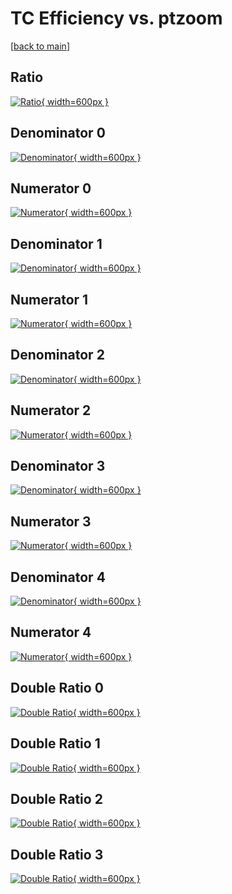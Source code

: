 # TC Efficiency vs. ptzoom

[[back to main](./)]



## Ratio

[![Ratio](../mtv/var/TC_base_321_1_eff_ptzoom.png){ width=600px }](../mtv/var/TC_base_321_1_eff_ptzoom.pdf)

## Denominator 0

[![Denominator](../mtv/den/TC_base_321_1_eff_ptzoom_den0.png){ width=600px }](../mtv/den/TC_base_321_1_eff_ptzoom_den0.pdf)

## Numerator 0

[![Numerator](../mtv/num/TC_base_321_1_eff_ptzoom_num0.png){ width=600px }](../mtv/num/TC_base_321_1_eff_ptzoom_num0.pdf)

## Denominator 1

[![Denominator](../mtv/den/TC_base_321_1_eff_ptzoom_den1.png){ width=600px }](../mtv/den/TC_base_321_1_eff_ptzoom_den1.pdf)

## Numerator 1

[![Numerator](../mtv/num/TC_base_321_1_eff_ptzoom_num1.png){ width=600px }](../mtv/num/TC_base_321_1_eff_ptzoom_num1.pdf)

## Denominator 2

[![Denominator](../mtv/den/TC_base_321_1_eff_ptzoom_den2.png){ width=600px }](../mtv/den/TC_base_321_1_eff_ptzoom_den2.pdf)

## Numerator 2

[![Numerator](../mtv/num/TC_base_321_1_eff_ptzoom_num2.png){ width=600px }](../mtv/num/TC_base_321_1_eff_ptzoom_num2.pdf)

## Denominator 3

[![Denominator](../mtv/den/TC_base_321_1_eff_ptzoom_den3.png){ width=600px }](../mtv/den/TC_base_321_1_eff_ptzoom_den3.pdf)

## Numerator 3

[![Numerator](../mtv/num/TC_base_321_1_eff_ptzoom_num3.png){ width=600px }](../mtv/num/TC_base_321_1_eff_ptzoom_num3.pdf)

## Denominator 4

[![Denominator](../mtv/den/TC_base_321_1_eff_ptzoom_den4.png){ width=600px }](../mtv/den/TC_base_321_1_eff_ptzoom_den4.pdf)

## Numerator 4

[![Numerator](../mtv/num/TC_base_321_1_eff_ptzoom_num4.png){ width=600px }](../mtv/num/TC_base_321_1_eff_ptzoom_num4.pdf)

## Double Ratio 0

[![Double Ratio](../mtv/ratio/TC_base_321_1_eff_ptzoom_ratio0.png){ width=600px }](../mtv/ratio/TC_base_321_1_eff_ptzoom_ratio0.pdf)

## Double Ratio 1

[![Double Ratio](../mtv/ratio/TC_base_321_1_eff_ptzoom_ratio1.png){ width=600px }](../mtv/ratio/TC_base_321_1_eff_ptzoom_ratio1.pdf)

## Double Ratio 2

[![Double Ratio](../mtv/ratio/TC_base_321_1_eff_ptzoom_ratio2.png){ width=600px }](../mtv/ratio/TC_base_321_1_eff_ptzoom_ratio2.pdf)

## Double Ratio 3

[![Double Ratio](../mtv/ratio/TC_base_321_1_eff_ptzoom_ratio3.png){ width=600px }](../mtv/ratio/TC_base_321_1_eff_ptzoom_ratio3.pdf)

